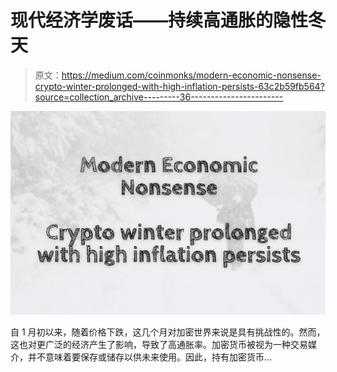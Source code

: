 # 现代经济学废话——持续高通胀的隐性冬天

> 原文：<https://medium.com/coinmonks/modern-economic-nonsense-crypto-winter-prolonged-with-high-inflation-persists-63c2b59fb564?source=collection_archive---------36----------------------->

![](img/42fff5be71f1817e97adfeb96ffac439.png)

自 1 月初以来，随着价格下跌，这几个月对加密世界来说是具有挑战性的。然而，这也对更广泛的经济产生了影响，导致了高通胀率。加密货币被视为一种交易媒介，并不意味着要保存或储存以供未来使用。因此，持有加密货币…